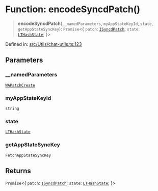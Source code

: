 # Function: encodeSyncdPatch()

> **encodeSyncdPatch**(`__namedParameters`, `myAppStateKeyId`, `state`, `getAppStateSyncKey`): `Promise`\<\{ `patch`: [`ISyncdPatch`](../namespaces/proto/interfaces/ISyncdPatch.md); `state`: [`LTHashState`](../type-aliases/LTHashState.md); \}\>

Defined in: [src/Utils/chat-utils.ts:123](https://github.com/Fokusdotid/Baileys/blob/e5a24e138f3b69cf124e0406999e537d5c9a6c18/src/Utils/chat-utils.ts#L123)

## Parameters

### \_\_namedParameters

[`WAPatchCreate`](../type-aliases/WAPatchCreate.md)

### myAppStateKeyId

`string`

### state

[`LTHashState`](../type-aliases/LTHashState.md)

### getAppStateSyncKey

`FetchAppStateSyncKey`

## Returns

`Promise`\<\{ `patch`: [`ISyncdPatch`](../namespaces/proto/interfaces/ISyncdPatch.md); `state`: [`LTHashState`](../type-aliases/LTHashState.md); \}\>
